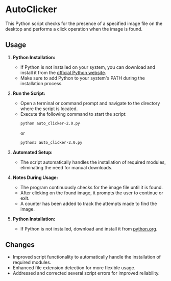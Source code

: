 # AutoClicker

This Python script checks for the presence of a specified image file on the desktop and performs a click operation when the image is found.

## Usage

1. **Python Installation:**
   - If Python is not installed on your system, you can download and install it from the [official Python website](https://www.python.org/downloads/).
   - Make sure to add Python to your system's PATH during the installation process.

2. **Run the Script:**
   - Open a terminal or command prompt and navigate to the directory where the script is located.
   - Execute the following command to start the script:
     ```bash
     python auto_clicker-2.0.py
     ```
     or
     ```bash
     python3 auto_clicker-2.0.py
     ```

3. **Automated Setup:**
   - The script automatically handles the installation of required modules, eliminating the need for manual downloads.

4. **Notes During Usage:**
   - The program continuously checks for the image file until it is found.
   - After clicking on the found image, it prompts the user to continue or exit.
   - A counter has been added to track the attempts made to find the image.

5. **Python Installation:**
   - If Python is not installed, download and install it from [python.org](https://www.python.org/downloads/).

## Changes

- Improved script functionality to automatically handle the installation of required modules.
- Enhanced file extension detection for more flexible usage.
- Addressed and corrected several script errors for improved reliability.

